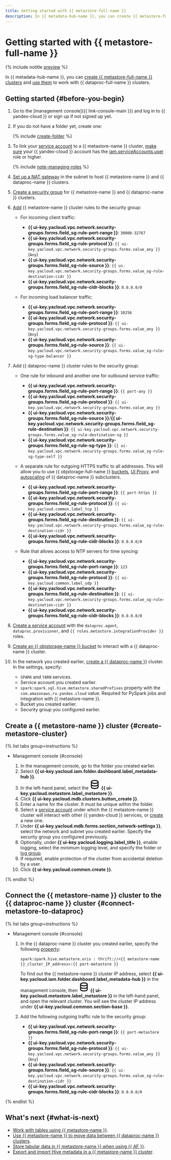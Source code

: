 ```yaml
---
title: Getting started with {{ metastore-full-name }}
description: In {{ metadata-hub-name }}, you can create {{ metastore-full-name }} clusters and use them to work with {{ dataproc-full-name }} clusters.
---
```


# Getting started with {{ metastore-full-name }}

{% include notitle [preview](../../_includes/note-preview.md) %}

In {{ metadata-hub-name }}, you can [create {{ metastore-full-name }} clusters](#create-metastore-cluster) and [use them](#connect-metastore-to-dataproc) to work with {{ dataproc-full-name }} clusters.

## Getting started {#before-you-begin}

1. Go to the [management console]({{ link-console-main }}) and log in to {{ yandex-cloud }} or sign up if not signed up yet.

1. If you do not have a folder yet, create one:

   {% include [create-folder](../../_includes/create-folder.md) %}

1. To link your [service account](../../iam/concepts/users/service-accounts.md) to a {{ metastore-name }} cluster, [make sure](../../iam/operations/roles/get-assigned-roles.md) your {{ yandex-cloud }} account has the [iam.serviceAccounts.user](../../iam/security/index.md#iam-serviceAccounts-user) role or higher.

    {% include [note-managing-roles](../../_includes/mdb/note-managing-roles.md) %}

1. [Set up a NAT gateway](../../vpc/operations/create-nat-gateway.md) in the subnet to host {{ metastore-name }} and {{ dataproc-name }} clusters.

1. [Create a security group](../../vpc/operations/security-group-create.md) for {{ metastore-name }} and {{ dataproc-name }} clusters.

1. [Add](../../vpc/operations/security-group-add-rule.md) {{ metastore-name }} cluster rules to the security group:

   * For incoming client traffic:

       * **{{ ui-key.yacloud.vpc.network.security-groups.forms.field_sg-rule-port-range }}**: `30000-32767`
       * **{{ ui-key.yacloud.vpc.network.security-groups.forms.field_sg-rule-protocol }}**: `{{ ui-key.yacloud.vpc.network.security-groups.forms.value_any }}` (`Any`)
       * **{{ ui-key.yacloud.vpc.network.security-groups.forms.field_sg-rule-source }}**: `{{ ui-key.yacloud.vpc.network.security-groups.forms.value_sg-rule-destination-cidr }}`
       * **{{ ui-key.yacloud.vpc.network.security-groups.forms.field_sg-rule-cidr-blocks }}**: `0.0.0.0/0`

   * For incoming load balancer traffic:

       * **{{ ui-key.yacloud.vpc.network.security-groups.forms.field_sg-rule-port-range }}**: `10256`
       * **{{ ui-key.yacloud.vpc.network.security-groups.forms.field_sg-rule-protocol }}**: `{{ ui-key.yacloud.vpc.network.security-groups.forms.value_any }}` (`Any`)
       * **{{ ui-key.yacloud.vpc.network.security-groups.forms.field_sg-rule-source }}**: `{{ ui-key.yacloud.vpc.network.security-groups.forms.value_sg-rule-sg-type-balancer }}`

1. Add {{ dataproc-name }} cluster rules to the security group:

   * One rule for inbound and another one for outbound service traffic:

       * **{{ ui-key.yacloud.vpc.network.security-groups.forms.field_sg-rule-port-range }}**: `{{ port-any }}`
       * **{{ ui-key.yacloud.vpc.network.security-groups.forms.field_sg-rule-protocol }}**: `{{ ui-key.yacloud.vpc.network.security-groups.forms.value_any }}`
       * **{{ ui-key.yacloud.vpc.network.security-groups.forms.field_sg-rule-source }}**/**{{ ui-key.yacloud.vpc.network.security-groups.forms.field_sg-rule-destination }}**: `{{ ui-key.yacloud.vpc.network.security-groups.forms.value_sg-rule-destination-sg }}`
       * **{{ ui-key.yacloud.vpc.network.security-groups.forms.field_sg-rule-sg-type }}**: `{{ ui-key.yacloud.vpc.network.security-groups.forms.value_sg-rule-sg-type-self }}`

   * A separate rule for outgoing HTTPS traffic to all addresses. This will allow you to use {{ objstorage-full-name }} [buckets](../../storage/concepts/bucket.md), [UI Proxy](../../data-proc/concepts/interfaces.md), and [autoscaling](../../data-proc/concepts/autoscaling.md) of {{ dataproc-name }} subclusters.

       * **{{ ui-key.yacloud.vpc.network.security-groups.forms.field_sg-rule-port-range }}**: `{{ port-https }}`
       * **{{ ui-key.yacloud.vpc.network.security-groups.forms.field_sg-rule-protocol }}**: `{{ ui-key.yacloud.common.label_tcp }}`
       * **{{ ui-key.yacloud.vpc.network.security-groups.forms.field_sg-rule-destination }}**: `{{ ui-key.yacloud.vpc.network.security-groups.forms.value_sg-rule-destination-cidr }}`
       * **{{ ui-key.yacloud.vpc.network.security-groups.forms.field_sg-rule-cidr-blocks }}**: `0.0.0.0/0`

   * Rule that allows access to NTP servers for time syncing:

       * **{{ ui-key.yacloud.vpc.network.security-groups.forms.field_sg-rule-port-range }}**: `123`
       * **{{ ui-key.yacloud.vpc.network.security-groups.forms.field_sg-rule-protocol }}**: `{{ ui-key.yacloud.common.label_udp }}`
       * **{{ ui-key.yacloud.vpc.network.security-groups.forms.field_sg-rule-destination }}**: `{{ ui-key.yacloud.vpc.network.security-groups.forms.value_sg-rule-destination-cidr }}`
       * **{{ ui-key.yacloud.vpc.network.security-groups.forms.field_sg-rule-cidr-blocks }}**: `0.0.0.0/0`

1. [Create a service account](../../iam/operations/sa/create.md#create-sa) with the `dataproc.agent`, `dataproc.provisioner`, and `{{ roles.metastore.integrationProvider }}` roles.

1. [Create an {{ objstorage-name }} bucket](../../storage/operations/buckets/create.md) to interact with a {{ dataproc-name }} cluster.

1. In the network you created earlier, [create a {{ dataproc-name }}](../../data-proc/operations/cluster-create.md#create-cluster) cluster. In the settings, specify:

   * `SPARK` and `YARN` services.
   * Service account you created earlier.
   * `spark:spark.sql.hive.metastore.sharedPrefixes` property with the `com.amazonaws,ru.yandex.cloud` value. Required for PySpark jobs and integration with {{ metastore-name }}.
   * Bucket you created earlier.
   * Security group you configured earlier.

## Create a {{ metastore-name }} cluster {#create-metastore-cluster}

{% list tabs group=instructions %}

- Management console {#console}

    1. In the management console, go to the folder you created earlier.
    1. Select **{{ ui-key.yacloud.iam.folder.dashboard.label_metadata-hub }}**.
    1. In the left-hand panel, select the ![image](../../_assets/console-icons/database.svg) **{{ ui-key.yacloud.metastore.label_metastore }}**.
    1. Click **{{ ui-key.yacloud.mdb.clusters.button_create }}**.
    1. Enter a name for the cluster. It must be unique within the folder.
    1. Select a [service account](../../iam/concepts/users/service-accounts.md) under which the {{ metastore-name }} cluster will interact with other {{ yandex-cloud }} services, or [create](../../iam/operations/sa/create.md) a new one.
    1. Under **{{ ui-key.yacloud.mdb.forms.section_network-settings }}**, select the network and subnet you created earlier. Specify the security group you configured previously.
    1. Optionally, under **{{ ui-key.yacloud.logging.label_title }}**, enable logging, select the minimum logging level, and specify the folder or [log group](../../logging/concepts/log-group.md).
    1. If required, enable protection of the cluster from accidental deletion by a user.
    1. Click **{{ ui-key.yacloud.common.create }}**.

{% endlist %}

## Connect the {{ metastore-name }} cluster to the {{ dataproc-name }} cluster {#connect-metastore-to-dataproc}

{% list tabs group=instructions %}

- Management console {#console}

    1. In the {{ dataproc-name }} cluster you created earlier, specify the following [property](../../data-proc/concepts/settings-list.md):

        ```text
        spark:spark.hive.metastore.uris : thrift://<{{ metastore-name }}_cluster_IP_address>:{{ port-metastore }}
        ```

        To find out the {{ metastore-name }} cluster IP address, select **{{ ui-key.yacloud.iam.folder.dashboard.label_metadata-hub }}** in the management console, then ![image](../../_assets/console-icons/database.svg) **{{ ui-key.yacloud.metastore.label_metastore }}** in the left-hand panel, and open the relevant cluster. You will see the cluster IP address under **{{ ui-key.yacloud.common.section-base }}**.

    1. Add the following outgoing traffic rule to the security group:

        * **{{ ui-key.yacloud.vpc.network.security-groups.forms.field_sg-rule-port-range }}**: `{{ port-metastore }}`
        * **{{ ui-key.yacloud.vpc.network.security-groups.forms.field_sg-rule-protocol }}**: `{{ ui-key.yacloud.vpc.network.security-groups.forms.value_any }}` (`Any`)
        * **{{ ui-key.yacloud.vpc.network.security-groups.forms.field_sg-rule-source }}**: `{{ ui-key.yacloud.vpc.network.security-groups.forms.value_sg-rule-destination-cidr }}`
        * **{{ ui-key.yacloud.vpc.network.security-groups.forms.field_sg-rule-cidr-blocks }}**: `0.0.0.0/0`

{% endlist %}

## What's next {#what-is-next}

* [Work with tables using {{ metastore-name }}](../tutorials/sharing-tables.md).
* [Use {{ metastore-name }} to move data between {{ dataproc-name }} clusters](../tutorials/metastore-import.md).
* [Store tabular data in {{ metastore-name }} when using {{ AF }}](../../data-proc/tutorials/airflow-automation.md).
* [Export and import Hive metadata in a {{ metastore-name }} cluster](../operations/metastore/export-and-import.md).
